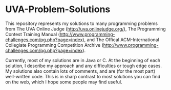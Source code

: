 UVA-Problem-Solutions
=====================

This repository represents my solutions to many programming problems from
The UVA Online Judge (http://uva.onlinejudge.org/),
The Programming Contest Training Manual (http://www.programming-challenges.com/pg.php?page=index),
and The Offical ACM-International Collegiate Programming Competition Archive (http://www.programming-challenges.com/pg.php?page=index).

Currently, most of my solutions are in Java or C. At the beginning of each solution, I describe my approach and any difficulties or
tough edge cases. My solutions also contain lots of comments, and are (for the most part) well-written code. This is in sharp
contrast to most solutions you can find on the web, which I hope some people may find useful. 
